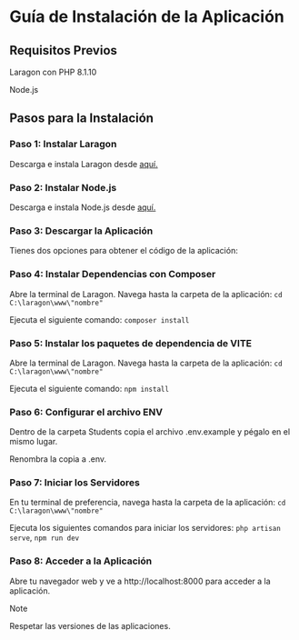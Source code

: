 # Guía de Instalación de la Aplicación
## Requisitos Previos
Laragon con PHP 8.1.10

Node.js

## Pasos para la Instalación
### Paso 1: Instalar Laragon
Descarga e instala Laragon desde [aquí.](https://laragon.org/)

### Paso 2: Instalar Node.js
Descarga e instala Node.js desde [aquí.](https://nodejs.org/en)

### Paso 3: Descargar la Aplicación
Tienes dos opciones para obtener el código de la aplicación:

### Paso 4: Instalar Dependencias con Composer
Abre la terminal de Laragon.
Navega hasta la carpeta de la aplicación: ``cd C:\laragon\www\"nombre"``

Ejecuta el siguiente comando: ``composer install``

### Paso 5: Instalar los paquetes de dependencia de VITE
Abre la terminal de Laragon.
Navega hasta la carpeta de la aplicación: ```cd C:\laragon\www\"nombre"```

Ejecuta el siguiente comando: ``npm install``

### Paso 6: Configurar el archivo ENV
Dentro de la carpeta Students copia el archivo .env.example y pégalo en el mismo lugar.

Renombra la copia a .env.

### Paso 7: Iniciar los Servidores
En tu terminal de preferencia, navega hasta la carpeta de la aplicación: ``cd C:\laragon\www\"nombre"``

Ejecuta los siguientes comandos para iniciar los servidores: ``php artisan serve``, ``npm run dev``

### Paso 8: Acceder a la Aplicación
Abre tu navegador web y ve a http://localhost:8000 para acceder a la aplicación.




> [!NOTE]
> Respetar las versiones de las aplicaciones.
